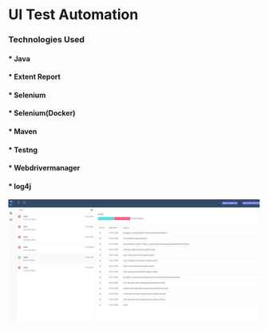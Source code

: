 # UI Test Automation

### Technologies Used
#### * Java
#### * Extent Report
#### * Selenium
#### * Selenium(Docker)
#### * Maven
#### * Testng
#### * Webdrivermanager
#### * log4j


![img.png](img.png)




